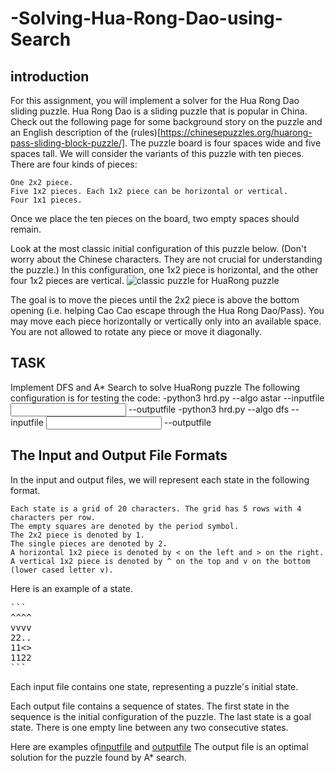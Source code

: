 # -Solving-Hua-Rong-Dao-using-Search

## introduction
For this assignment, you will implement a solver for the Hua Rong Dao sliding puzzle. Hua Rong Dao is a sliding puzzle that is popular in China. Check out the following page for some background story on the puzzle and an English description of the (rules)[https://chinesepuzzles.org/huarong-pass-sliding-block-puzzle/].
The puzzle board is four spaces wide and five spaces tall. We will consider the variants of this puzzle with ten pieces. There are four kinds of pieces:

    One 2x2 piece.
    Five 1x2 pieces. Each 1x2 piece can be horizontal or vertical.
    Four 1x1 pieces.
Once we place the ten pieces on the board, two empty spaces should remain.

Look at the most classic initial configuration of this puzzle below. (Don't worry about the Chinese characters. They are not crucial for understanding the puzzle.) In this configuration, one 1x2 piece is horizontal, and the other four 1x2 pieces are vertical.
![classic puzzle for HuaRong puzzle](https://q.utoronto.ca/courses/293717/files/24240073/preview)

The goal is to move the pieces until the 2x2 piece is above the bottom opening (i.e. helping Cao Cao escape through the Hua Rong Dao/Pass). You may move each piece horizontally or vertically only into an available space. You are not allowed to rotate any piece or move it diagonally.

## TASK
Implement DFS and A* Search to solve HuaRong puzzle
The following configuration is for testing the code:
 -python3 hrd.py --algo astar --inputfile <input file> --outputfile <output file>
 -python3 hrd.py --algo dfs --inputfile <input file> --outputfile <output file>

## The Input and Output File Formats
In the input and output files, we will represent each state in the following format.

    Each state is a grid of 20 characters. The grid has 5 rows with 4 characters per row.
    The empty squares are denoted by the period symbol.
    The 2x2 piece is denoted by 1.
    The single pieces are denoted by 2.
    A horizontal 1x2 piece is denoted by < on the left and > on the right. 
    A vertical 1x2 piece is denoted by ^ on the top and v on the bottom (lower cased letter v).

Here is an example of a state.
<pre>
```
^^^^
vvvv
22..
11<>
1122
```
</pre>
Each input file contains one state, representing a puzzle's initial state.

Each output file contains a sequence of states. The first state in the sequence is the initial configuration of the puzzle. The last state is a goal state. There is one empty line between any two consecutive states. 

Here are examples of[inputfile](https://github.com/dkhhandsome/-Solving-Hua-Rong-Dao-using-Search/files/11304883/testhrd_easy1.txt) and [outputfile](https://github.com/dkhhandsome/-Solving-Hua-Rong-Dao-using-Search/files/11304884/testhrd_easy1sol_astar.txt) The output file is an optimal solution for the puzzle found by A* search.







